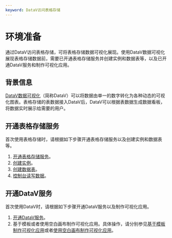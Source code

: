 ```yaml
---
keyword: DataV访问表格存储
---
```


# 环境准备

通过DataV访问表格存储，可将表格存储数据可视化展现。使用DataV数据可视化展现表格存储数据前，需要已开通表格存储服务并创建实例和数据表等，以及已开通DataV服务和制作可视化应用。

## 背景信息

[DataV数据可视化](/intl.zh-CN/产品简介/什么是DataV数据可视化.md)（简称DataV）可以将数据由单一的数字转化为各种动态的可视化图表。表格存储的表数据接入DataV后，DataV可以根据表数据生成数据看板，将数据实时展示给需要的用户。

## 开通表格存储服务

首次使用表格存储时，请根据如下步骤开通表格存储服务以及创建实例和数据表等。

1.  [开通表格存储服务](/intl.zh-CN/快速入门/开通表格存储服务.md)。
2.  [创建实例](/intl.zh-CN/快速入门/创建实例.md)。
3.  [创建数据表](/intl.zh-CN/快速入门/创建数据表.md)。
4.  [控制台读写数据](/intl.zh-CN/快速入门/控制台读写数据.md)。

## 开通DataV服务

首次使用DataV时，请根据如下步骤开通DataV服务以及制作可视化应用。

1.  [开通DataV服务](/intl.zh-CN/快速入门/开通DataV服务.md)。
2.  基于模板或者使用空白画布制作可视化应用。具体操作，请分别参见[基于模板制作可视化应用](/intl.zh-CN/快速入门/制作可视化应用（模板篇）/概述.md)或者[使用空白画布制作可视化应用](/intl.zh-CN/快速入门/制作可视化应用（空白画布篇）/概述.md)。

